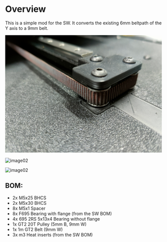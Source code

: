 # Overview

This is a simple mod for the SW. It converts the existing 6mm beltpath of the Y axis to a 9mm belt.

![image01](./images/image01.jpg "Usage")

![image02](./images/image02.jpg "Usage")

![image02](./images/image03.jpg "Usage")

## BOM:
* 2x M5x25 BHCS
* 2x M5x30 BHCS
* 8x M5x1 Spacer
* 8x F695 Bearing with flange (from the SW BOM)
* 4x 695 2RS 5x13x4 Bearing without flange
* 1x GT2 20T Pulley (5mm B, 9mm W)
* 1x 1m GT2 Belt (9mm W)
* 3x m3 Heat inserts (from the SW BOM)